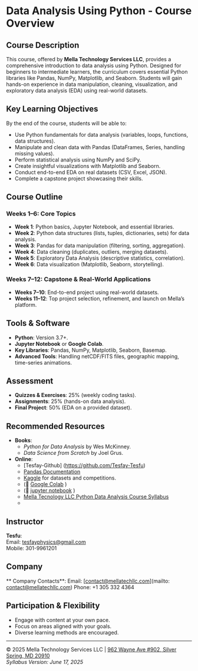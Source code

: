 # Data Analysis Using Python - Course Overview

## Course Description
This course, offered by **Mella Technology Services LLC**, provides a comprehensive introduction to data analysis using Python. Designed for beginners to intermediate learners, the curriculum covers essential Python libraries like Pandas, NumPy, Matplotlib, and Seaborn. Students will gain hands-on experience in data manipulation, cleaning, visualization, and exploratory data analysis (EDA) using real-world datasets.

## Key Learning Objectives
By the end of the course, students will be able to:
- Use Python fundamentals for data analysis (variables, loops, functions, data structures).
- Manipulate and clean data with Pandas (DataFrames, Series, handling missing values).
- Perform statistical analysis using NumPy and SciPy.
- Create insightful visualizations with Matplotlib and Seaborn.
- Conduct end-to-end EDA on real datasets (CSV, Excel, JSON).
- Complete a capstone project showcasing their skills.

## Course Outline
### Weeks 1–6: Core Topics
- **Week 1**: Python basics, Jupyter Notebook, and essential libraries.
- **Week 2**: Python data structures (lists, tuples, dictionaries, sets) for data analysis.
- **Week 3**: Pandas for data manipulation (filtering, sorting, aggregation).
- **Week 4**: Data cleaning (duplicates, outliers, merging datasets).
- **Week 5**: Exploratory Data Analysis (descriptive statistics, correlation).
- **Week 6**: Data visualization (Matplotlib, Seaborn, storytelling).

### Weeks 7–12: Capstone & Real-World Applications
- **Weeks 7–10**: End-to-end project using real-world datasets.
- **Weeks 11–12**: Top project selection, refinement, and launch on Mella’s platform.

## Tools & Software
- **Python**: Version 3.7+.
- **Jupyter Notebook** or **Google Colab**.
- **Key Libraries**: Pandas, NumPy, Matplotlib, Seaborn, Basemap.
- **Advanced Tools**: Handling netCDF/FITS files, geographic mapping, time-series animations.

## Assessment
- **Quizzes & Exercises**: 25% (weekly coding tasks).
- **Assignments**: 25% (hands-on data analysis).
- **Final Project**: 50% (EDA on a provided dataset).

## Recommended Resources
- **Books**:  
  - *Python for Data Analysis* by Wes McKinney.  
  - *Data Science from Scratch* by Joel Grus.  
- **Online**:
  - [Tesfay-Github] (https://github.com/Tesfay-Tesfu)
  - [Pandas Documentation](https://pandas.pydata.org/)  
  - [Kaggle](https://www.kaggle.com/) for datasets and competitions.
  - (🔗 [Google Colab](https://colab.research.google.com/drive/your-notebook-id-here)  )
  - (🔗 [jupyter notebook]( https://jupyter.org/try-jupyter/lab/)  )
  - [Mella Tecnology LLC Python Data Analysis Course Syllabus](https://github.com/Tesfay-Tesfu/Mella-Technollogy-LLC-Python-Course/blob/main/Mella_Python_Data_Analysis_Syllabus.pdf)
  - 

## Instructor
**Tesfu**:  
Email: [tesfayphysics@gmail.com](mailto:tesfayphysics@gmail.com)  
Mobile: 301-9961201
## Company
** Company Contacts**:
Email: [contact@mellatechllc.com](mailto: contact@mellatechllc.com)
Phone: +1 305 332 4364

## Participation & Flexibility
- Engage with content at your own pace.  
- Focus on areas aligned with your goals.  
- Diverse learning methods are encouraged.  

---
© 2025 Mella Technology Services LLC | [962 Wayne Ave #902, Silver Spring, MD 20910](https://www.google.com/maps)  
*Syllabus Version: June 17, 2025*
